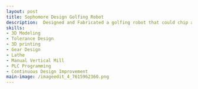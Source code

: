 ```yaml
---
layout: post
title: Sophomore Design Golfing Robot
description:  Designed and Fabricated a golfing robot that could chip and putt golf balls while loading itself completely autonomously.
skills: 
- 3D Modeling
- Tolerance Design
- 3D printing
- Gear Design
- Lathe
- Manual Vertical Mill
- PLC Programming
- Continuous Design Improvement
main-image: /imageedit_4_7615962360.png
---
```

